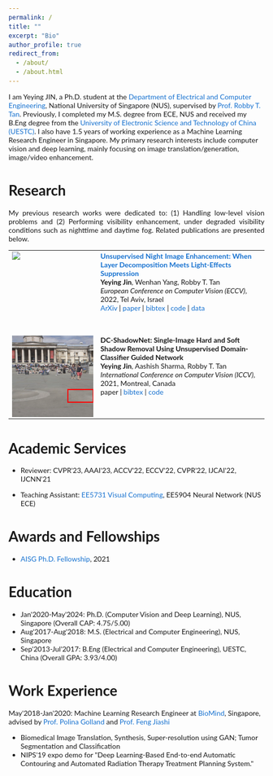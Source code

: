 ```yaml
---
permalink: /
title: ""
excerpt: "Bio"
author_profile: true
redirect_from: 
  - /about/
  - /about.html
---
```


I am Yeying JIN, a Ph.D. student at the [Department of Electrical and Computer Engineering](https://cde.nus.edu.sg/ece/), National University of Singapore (NUS), supervised by [Prof. Robby T. Tan](http://tanrobby.github.io/). 
Previously, I completed my M.S. degree from ECE, NUS and received my B.Eng degree from the [University of Electronic Science and Technology of China (UESTC)](https://en.uestc.edu.cn/). I also have 1.5 years of working experience as a Machine Learning Research Engineer in Singapore.
My primary research interests include computer vision and deep learning, mainly focusing on image translation/generation, image/video enhancement.

Research
======
<p style='text-align: justify;'> My previous research works were dedicated to: (1) Handling low-level vision problems and (2) Performing visibility enhancement, under degraded visibility conditions such as nighttime and daytime fog. Related publications are presented below.</p>

<style type="text/css">
    /* Color scheme stolen from Sergey Karayev */
    a {
    color: #1772d0;
    text-decoration:none !important;
    }
    a:focus, a:hover {
    color: #f09228;
    text-decoration:none !important;
    }
    table,td,th,tr{
    	border:none !important;
    }
    body,td,th,tr,p,a {
    font-family: 'Lato', Verdana, Helvetica, sans-serif;
    font-size: 14px
    }
    strong {
    font-family: 'Lato', Verdana, Helvetica, sans-serif;
    font-size: 14px;
    }
    heading {
    font-family: 'Lato', Verdana, Helvetica, sans-serif;
    font-size: 22px;
    }
    papertitle {
    font-family: 'Lato', Verdana, Helvetica, sans-serif;
    font-size: 14px;
    font-weight: 700
    }
    papertitle_just {
    font-family: 'Lato', Verdana, Helvetica, sans-serif;
    font-size: 14px;
    font-weight: 700;
    text-align: justify
    }
    name {
    font-family: 'Lato', Verdana, Helvetica, sans-serif;
    font-size: 32px;
    }
    .one
    {
    width: 160px;
    height: 160px;
    position: relative;
    }
    .two
    {
    width: 160px;
    height: 160px;
    position: absolute;
    transition: opacity .2s ease-in-out;
    -moz-transition: opacity .2s ease-in-out;
    -webkit-transition: opacity .2s ease-in-out;
    }
    .fade {
     transition: opacity .2s ease-in-out;
     -moz-transition: opacity .2s ease-in-out;
     -webkit-transition: opacity .2s ease-in-out;
    }
    span.highlight {
        background-color: #ffffd0;
    }
</style>
<!-- ################################  CONTENT START  ##################################################-->
<table width="100%" align="center" border="0" cellspacing="0" cellpadding="10">
<tbody>
  
<!-- ###################################################################################################-->
<!-- Paper II NightEnhance, ECCV'22 -->
<tr onmouseout="eccv22_nightenhance_stop()" onmouseover="eccv22_nightenhance_start()" >
<td width="20%">
<div class="one">
<div class="two" id = 'eccv22_nightenhance_image'><img src='./files/eccv22_after.png'></div>
<img src='./files/eccv22_before.png'>
</div>
<script type="text/javascript">
function eccv22_nightenhance_start() {
document.getElementById('eccv22_nightenhance_image').style.opacity = "1";
}
function eccv22_nightenhance_stop() {
document.getElementById('eccv22_nightenhance_image').style.opacity = "0";
}
cvpr21_nightenhance_stop()
</script>
</td>
<td valign="top" width="80%">
  <a href="https://arxiv.org/abs/2207.10564">
    <papertitle_just>Unsupervised Night Image Enhancement: When Layer Decomposition Meets Light-Effects Suppression</papertitle_just>     
  </a>
  <br>
  <strong>Yeying Jin</strong>, Wenhan Yang, Robby T. Tan
  <br>
<em>European Conference on Computer Vision (ECCV)</em>, 2022, Tel Aviv, Israel <br>
<a href="https://arxiv.org/abs/2207.10564">ArXiv</a>
|
<a href="https://www.ecva.net/papers/eccv_2022/papers_ECCV/papers/136970396.pdf">paper</a>
|
<a href="./files/eccv22_nightenhance_bibtex.txt">bibtex</a>
|
<a href="https://github.com/jinyeying/night-enhancement">code</a>
|  
<a href="https://www.dropbox.com/sh/ro8fs629ldebzc2/AAD1BnNSR51_tCq7DVaLSC3Fa/light-effects?dl=0&subfolder_nav_tracking=1">data</a>
<p></p>
<p></p>
</td>
</tr>
<!-- Paper II NightEnhance, ECCV'22 -->
<!-- ###################################################################################################-->
  
  
<!-- ###################################################################################################-->
<!-- Paper I DC-ShadowNet, ICCV'21 -->
<tr onmouseout="iccv21_dcshadownet_stop()" onmouseover="iccv21_dcshadownet_start()" >
<td width="20%">
<div class="one">
<div class="two" id = 'iccv21_dcshadownet_image'><img src='./files/iccv21_after.png'></div>
<img src='./files/iccv21_before.png'>
</div>
<script type="text/javascript">
function iccv21_dcshadownet_start() {
document.getElementById('iccv21_dcshadownet_image').style.opacity = "1";
}
function iccv21_dcshadownet_stop() {
document.getElementById('iccv21_dcshadownet_image').style.opacity = "0";
}
iccv21_dcshadownet_stop()
</script>
</td>
<td valign="top" width="80%">
  <a href="">
    <papertitle_just>DC-ShadowNet: Single-Image Hard and Soft Shadow Removal Using Unsupervised Domain-Classifier Guided Network</papertitle_just>     
  </a>
  <br>
  <strong>Yeying Jin</strong>, Aashish Sharma, Robby T. Tan
  <br>
<em>International Conference on Computer Vision (ICCV)</em>, 2021, Montreal, Canada <br>
<a href="">paper</a>
|
<a href="./files/iccv21_shadow_bibtex.txt">bibtex</a>
|
<a href="https://github.com/jinyeying/DC-ShadowNet-Hard-and-Soft-Shadow-Removal">code</a>
<p></p>
<p></p>
</td>
</tr>
<!-- DC-ShadowNet, ICCV'21 -->
<!-- ###################################################################################################-->
  


<!-- ###################################################################################################-->

<!-- ############################ Put your publications above this! ####################################-->
</tbody></table>

Academic Services
======
- Reviewer: CVPR'23, AAAI'23, ACCV'22, ECCV'22, CVPR'22, IJCAI'22, IJCNN'21

- Teaching Assistant: [EE5731 Visual Computing](https://tanrobby.github.io/teaching/ece_visual/index.html), EE5904 Neural Network (NUS ECE)

Awards and Fellowships
======
- [AISG Ph.D. Fellowship](https://aisingapore.org/research/phd-fellowship-programme/), 2021

Education
======
- Jan'2020-May'2024: Ph.D. (Computer Vision and Deep Learning), NUS, Singapore (Overall CAP: 4.75/5.00)
- Aug'2017-Aug'2018: M.S. (Electrical and Computer Engineering), NUS, Singapore
- Sep'2013-Jul'2017: B.Eng (Electrical and Computer Engineering), UESTC, China (Overall GPA: 3.93/4.00)

Work Experience
======
May'2018-Jan'2020: Machine Learning Research Engineer at [BioMind](https://biomind.ai/), Singapore, advised by [Prof. Polina Golland](http://people.csail.mit.edu/polina/) and [Prof. Feng Jiashi](https://sites.google.com/site/jshfeng/)
- Biomedical Image Translation, Synthesis, Super-resolution using GAN; Tumor Segmentation and Classification
- NIPS'19 expo demo for "Deep Learning-Based End-to-end Automatic Contouring and Automated Radiation Therapy Treatment Planning System."
